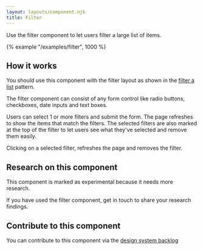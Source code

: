 ```yaml
---
layout: layouts/component.njk
title: Filter
---
```


Use the filter component to let users filter a large list of items.

{% example "/examples/filter", 1000 %}

## How it works

You should use this component with the filter layout as shown in the [filter a list](../patterns/filter-a-list) pattern.

The filter component can consist of any form control like radio buttons, checkboxes, date inputs and text boxes.

Users can select 1 or more filters and submit the form. The page refreshes to show the items that match the filters. The selected filters are also marked at the top of the filter to let users see what they've selected and remove them easily.

Clicking on a selected filter, refreshes the page and removes the filter.

## Research on this component

This component is marked as experimental because it needs more research.

If you have used the filter component, get in touch to share your research findings.

## Contribute to this component

You can contribute to this component via the [design system backlog](https://github.com/ministryofjustice/moj-design-system-backlog/issues/2)
